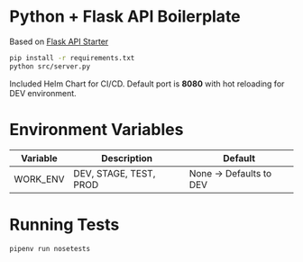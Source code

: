 # Python + Flask API Boilerplate

Based on [Flask API Starter](https://github.com/cdagli/flask-api-starter)

```bash
pip install -r requirements.txt
python src/server.py
```

Included Helm Chart for CI/CD.
Default port is **8080** with hot reloading for DEV environment.

# Environment Variables
|Variable|Description|Default|
|---	|---	|---	|
|WORK_ENV| DEV, STAGE, TEST, PROD|None -> Defaults to DEV|

# Running Tests

```bash
pipenv run nosetests
```